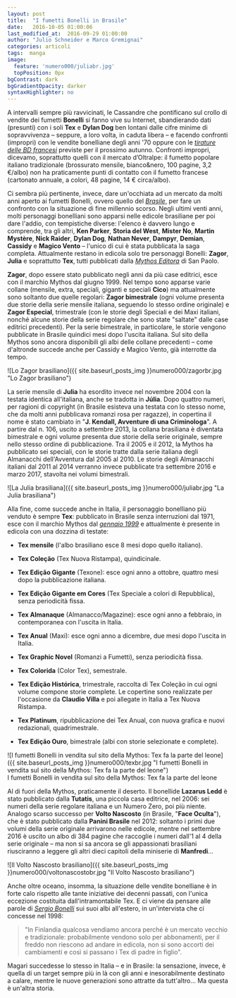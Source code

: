 ```yaml
---
layout: post
title:  "I fumetti Bonelli in Brasile"
date:   2016-10-05 01:00:06
last_modified_at:  2016-09-29 01:00:00
author: "Julio Schneider e Marco Gremignai"
categories: articoli
tags:  manga
image:
  feature: 'numero000/juliabr.jpg'
  topPosition: 0px
bgContrast: dark
bgGradientOpacity: darker
syntaxHighlighter: no
---
```

A intervalli sempre più ravvicinati, le Cassandre che pontificano sul crollo di vendite dei fumetti **Bonelli** si fanno vive su Internet, sbandierando dati (presunti) con i soli **Tex** e **Dylan Dog** ben lontani dalle cifre minime di sopravvivenza – seppure, a loro volta, in caduta libera – e facendo confronti (impropri) con le vendite bonelliane degli anni '70 oppure con le [*tirature delle BD francesi*](http://www.fumettologica.it/2016/09/tirature-bande-dessinee-2016/) previste per il prossimo autunno. Confronti impropri, dicevamo, soprattutto quelli con il mercato d’Oltralpe: il fumetto popolare italiano tradizionale (brossurato mensile, bianco&nero, 100 pagine, 3,2 €/albo) non ha praticamente punti di contatto con il fumetto francese (cartonato annuale, a colori, 48 pagine, 14 € circa/albo).

Ci sembra più pertinente, invece, dare un'occhiata ad un mercato da molti anni aperto ai fumetti Bonelli, ovvero quello del [*Brasile*](http://www.ubcfumetti.com/international/bonbr1.htm), per fare un confronto con la situazione di fine millennio scorso. Negli ultimi venti anni, molti personaggi bonelliani sono apparsi nelle edicole brasiliane per poi dare l'addio, con tempistiche diverse: l'elenco è davvero lungo e comprende, tra gli altri, **Ken Parker**, **Storia del West**, **Mister No**, **Martin Mystère**, **Nick Raider**, **Dylan Dog**, **Nathan Never**, **Dampyr**, **Demian**, **Cassidy** e **Magico Vento** – l'unico di cui è stata pubblicata la saga completa. Attualmente restano in edicola solo tre personaggi Bonelli: **Zagor**, **Julia** e soprattutto **Tex**, tutti pubblicati dalla [*Mythos Editora*](https://www.mythoseditora.com.br/) di San Paolo.

**Zagor**, dopo essere stato pubblicato negli anni da più case editrici, esce con il marchio Mythos dal giugno 1999. Nel tempo sono apparse varie collane (mensile, extra, speciali, giganti e speciali **Cico**) ma attualmente sono soltanto due quelle regolari: **Zagor bimestrale** (ogni volume presenta due storie della serie mensile italiana, seguendo lo stesso ordine originale) e **Zagor Especial**, trimestrale (con le storie degli Speciali e dei Maxi italiani, nonché alcune storie della serie regolare che sono state "saltate" dalle case editrici precedenti). Per la serie bimestrale, in particolare, le storie vengono pubblicate in Brasile quindici mesi dopo l'uscita italiana. Sul sito della Mythos sono ancora disponibili gli albi delle collane precedenti – come d'altronde succede anche per Cassidy e Magico Vento, già interrotte da tempo.

![Lo Zagor brasiliano]({{ site.baseurl_posts_img }}numero000/zagorbr.jpg "Lo Zagor brasiliano")

La serie mensile di **Julia** ha esordito invece nel novembre 2004 con la testata identica all'italiana, anche se tradotta in **Júlia**. Dopo quattro numeri, per ragioni di copyright (in Brasile esisteva una testata con lo stesso nome, che da molti anni pubblicava romanzi rosa per ragazze), in copertina il nome è stato cambiato in "**J. Kendall, Avventure di una Criminologa**". A partire dal n. 106, uscito a settembre 2013, la collana brasiliana è diventata bimestrale e ogni volume presenta due storie della serie originale, sempre nello stesso ordine di pubblicazione. Tra il 2005 e il 2012, la Mythos ha pubblicato sei speciali, con le storie tratte dalla serie italiana degli Almanacchi dell'Avventura dal 2005 al 2010. Le storie degli Almanacchi italiani dal 2011 al 2014 verranno invece pubblicate tra settembre 2016 e marzo 2017, stavolta nei volumi bimestrali.

![La Julia brasiliana]({{ site.baseurl_posts_img }}numero000/juliabr.jpg "La Julia brasiliana")

Alla fine, come succede anche in Italia, il personaggio bonelliano più venduto è sempre **Tex**: pubblicato in Brasile senza interruzioni dal 1971, esce con il marchio Mythos dal [*gennaio 1999*](http://www.ubcfumetti.com/tx/br99-0.htm) e attualmente è presente in edicola con una dozzina di testate:

- **Tex mensile** (l'albo brasiliano esce 8 mesi dopo quello italiano).

- **Tex Coleção** (Tex Nuova Ristampa), quindicinale.

- **Tex Edição Gigante** (Texone): esce ogni anno a ottobre, quattro mesi dopo la pubblicazione italiana.

- **Tex Edição Gigante em Cores** (Tex Speciale a colori di Repubblica), senza periodicità fissa.

- **Tex Almanaque** (Almanacco/Magazine): esce ogni anno a febbraio, in contemporanea con l'uscita in Italia.

- **Tex Anual** (Maxi): esce ogni anno a dicembre, due mesi dopo l'uscita in Italia.

- **Tex Graphic Novel** (Romanzi a Fumetti), senza periodicità fissa.

- **Tex Colorida** (Color Tex), semestrale.

- **Tex Edição Histórica**, trimestrale, raccolta di Tex Coleção in cui ogni volume compone storie complete. Le copertine sono realizzate per l'occasione da **Claudio Villa** e poi allegate in Italia a Tex Nuova Ristampa.

- **Tex Platinum**, ripubblicazione dei Tex Anual, con nuova grafica e nuovi redazionali, quadrimestrale.

- **Tex Edição Ouro**, bimestrale (albi con storie selezionate e complete).

![I fumetti Bonelli in vendita sul sito della Mythos: Tex fa la parte del leone]({{ site.baseurl_posts_img }}numero000/texbr.jpg "I fumetti Bonelli in vendita sul sito della Mythos: Tex fa la parte del leone")
<br><span class="didascalia">I fumetti Bonelli in vendita sul sito della Mythos: Tex fa la parte del leone</span>

Al di fuori della Mythos, praticamente il deserto. Il bonellide **Lazarus Ledd** è stato pubblicato dalla **Tutatis**, una piccola casa editrice, nel 2006: sei numeri della serie regolare italiana e un Numero Zero, poi più niente. Analogo scarso successo per **Volto Nascosto** (in Brasile, "**Face Oculta**"), che è stato pubblicato dalla **Panini Brasile** nel 2012: soltanto i primi due volumi della serie originale arrivarono nelle edicole, mentre nel settembre 2016 è uscito un albo di 384 pagine che raccoglie i numeri dall'1 al 4 della serie originale – ma non si sa ancora se gli appassionati brasiliani riusciranno a leggere gli altri dieci capitoli della miniserie di **Manfredi**…

![Il Volto Nascosto brasiliano]({{ site.baseurl_posts_img }}numero000/voltonascostobr.jpg "Il Volto Nascosto brasiliano")

Anche oltre oceano, insomma, la situazione delle vendite bonelliane è in forte calo rispetto alle tante iniziative dei decenni passati, con l'unica eccezione costituita dall'intramontabile Tex. E ci viene da pensare alle parole di [*Sergio Bonelli*](http://www.ubcfumetti.com/interview/9802.htm) sui suoi albi all'estero, in un'intervista che ci concesse nel 1998:

> "In Finlandia qualcosa vendiamo ancora perché è un mercato vecchio e tradizionale: probabilmente vendono solo per abbonamenti, per il freddo non riescono ad andare in edicola, non si sono accorti dei cambiamenti e così si passano i Tex di padre in figlio".

Magari succedesse lo stesso in Italia – e in Brasile: la sensazione, invece, è quella di un target sempre più in là con gli anni e inesorabilmente destinato a calare, mentre le nuove generazioni sono attratte da tutt'altro... Ma questa è un'altra storia.